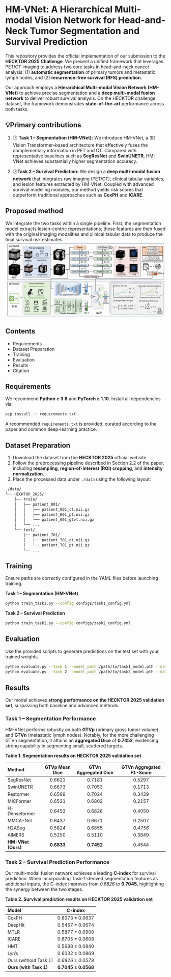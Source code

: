 # HM-VNet: A Hierarchical Multi-modal Vision Network for Head-and-Neck Tumor Segmentation and Survival Prediction


This repository provides the official implementation of our submission to the **HECKTOR 2025 Challenge**. We present a unified framework that leverages PET/CT imaging to address two core tasks in head-and-neck cancer analysis: (1) **automatic segmentation** of primary tumors and metastatic lymph nodes, and (2) **recurrence-free survival (RFS) prediction**. 

Our approach employs a **Hierarchical Multi-modal Vision Network (HM-VNet)** to achieve precise segmentation and a **deep multi-modal fusion network** to deliver robust survival analysis. On the HECKTOR challenge dataset, the framework demonstrates **state-of-the-art** performance across both tasks.

## 💡Primary contributions

1) 🕐 **Task 1 – Segmentation (HM-VNet):**
We introduce HM-VNet, a 3D Vision Transformer–based architecture that effectively fuses the complementary information in PET and CT. Compared with representative baselines such as **SegResNet** and **SwinUNETR**, HM-VNet achieves substantially higher segmentation accuracy.

2) 🕑**Task 2 – Survival Prediction:**
We design a **deep multi-modal fusion network** that integrates raw imaging (PET/CT), clinical tabular variables, and lesion features extracted by HM-VNet. Coupled with advanced survival modeling modules, our method yields risk scores that outperform traditional approaches such as **CoxPH** and **ICARE**.



## Proposed method

We integrate the two tasks within a single pipeline. First, the segmentation model extracts lesion-centric representations; these features are then fused with the original imaging modalities and clinical tabular data to produce the final survival risk estimates.
![](https://github.com/Wu-beining/HM-VNet/blob/main/img/HECKTORv3.png)

## Contents

- Requirements  
- Dataset Preparation  
- Training  
- Evaluation  
- Results  
- Citation

## Requirements

We recommend **Python ≥ 3.8** and **PyTorch ≥ 1.10**. Install all dependencies via:

```bash
pip install -r requirements.txt
```

A recommended `requirements.txt` is provided, curated according to the paper and common deep-learning practice.

## Dataset Preparation

1. Download the dataset from the **HECKTOR 2025** official website.  
2. Follow the preprocessing pipeline described in Section 2.2 of the paper, including **resampling**, **region-of-interest (ROI) cropping**, and **intensity normalization**.  
3. Place the processed data under `./data` using the following layout:

```
./data/
└── HECKTOR_2025/
    ├── train/
    │   ├── patient_001/
    │   │   ├── patient_001_ct.nii.gz
    │   │   ├── patient_001_pt.nii.gz
    │   │   └── patient_001_gtvt.nii.gz
    │   └── ...
    └── test/
        ├── patient_701/
        │   ├── patient_701_ct.nii.gz
        │   └── patient_701_pt.nii.gz
        └── ...
```

## Training

Ensure paths are correctly configured in the YAML files before launching training.

**Task 1 – Segmentation (HM-VNet)**

```bash
python train_task1.py --config configs/task1_config.yml
```

**Task 2 – Survival Prediction**

```bash
python train_task2.py --config configs/task2_config.yml
```

## Evaluation

Use the provided scripts to generate predictions on the test set with your trained weights.

```bash
python evaluate.py --task 1 --model_path /path/to/task1_model.pth --data_dir ./data/HECKTOR_2025/test/
python evaluate.py --task 2 --model_path /path/to/task2_model.pth --data_dir ./data/HECKTOR_2025/test/
```

## Results

Our model achieves **strong performance on the HECKTOR 2025 validation set**, surpassing both baseline and advanced methods.

### Task 1 – Segmentation Performance

HM-VNet performs robustly on both **GTVp** (primary gross tumor volume) and **GTVn** (metastatic lymph nodes). Notably, for the more challenging GTVn segmentation, it attains an **aggregated Dice** of **0.7452**, evidencing strong capability in segmenting small, scattered targets.

**Table 1. Segmentation results on HECKTOR 2025 validation set**

| Method         | GTVp Mean Dice | GTVn Aggregated Dice | GTVn Aggregated F1-Score |
|:---------------|:--------------:|:--------------------:|:------------------------:|
| SegResNet      | 0.6621         | 0.7181               | 0.5297                   |
| SwinUNETR      | 0.6673         | 0.7053               | 0.1713                   |
| Restormer      | 0.6589         | 0.7024               | 0.3439                   |
| MICFormer      | 0.6521         | 0.6802               | 0.2157                   |
| H-Denseformer  | 0.6453         | 0.6826               | 0.4050                   |
| MMCA-Net       | 0.6437         | 0.6671               | 0.2507                   |
| H2ASeg         | 0.5824         | 0.6855               | _0.4756_                 |
| AIMERS         | 0.5250         | 0.5110               | 0.3849                   |
| **HM-VNet (Ours)** | **0.6833** | **0.7452**           | 0.4544                   |

### Task 2 – Survival Prediction Performance

Our multi-modal fusion network achieves a leading **C-index** for survival prediction. When incorporating Task-1-derived segmentation features as additional inputs, the C-index improves from _0.6826_ to **0.7045**, highlighting the synergy between the two stages.

**Table 2. Survival prediction results on HECKTOR 2025 validation set**

| Model                 | C-index             |
|:----------------------|:-------------------:|
| CoxPH                 | 0.6073 ± 0.0637     |
| DeepHit               | 0.5457 ± 0.0674     |
| MTLR                  | 0.5877 ± 0.0900     |
| ICARE                 | 0.6705 ± 0.0608     |
| HMT                   | 0.5688 ± 0.0840     |
| Lyn’s                 | 0.6032 ± 0.0869     |
| Ours (without Task 1) | _0.6826 ± 0.0578_   |
| **Ours (with Task 1)**| **0.7045 ± 0.0568** |

